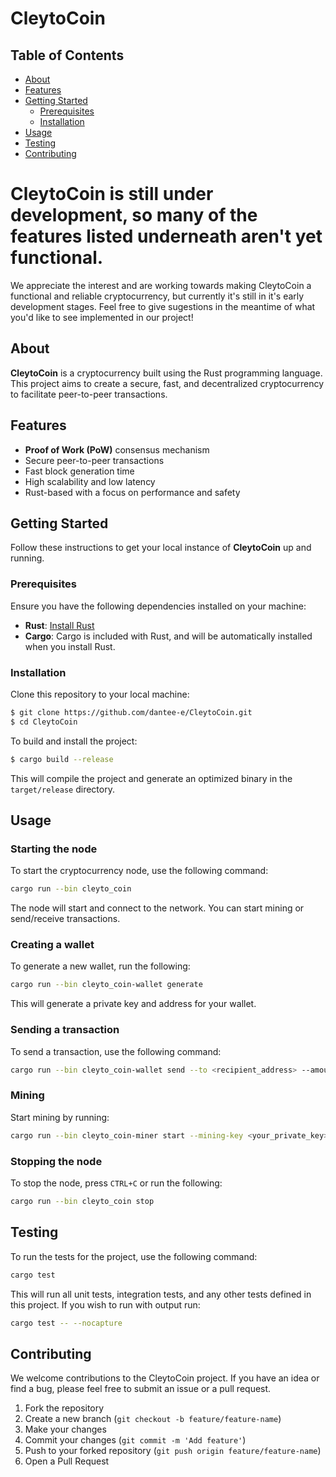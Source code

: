 # CleytoCoin 

## Table of Contents

- [About](#about)
- [Features](#features)
- [Getting Started](#getting-started)
  - [Prerequisites](#prerequisites)
  - [Installation](#installation)
- [Usage](#usage)
- [Testing](#testing)
- [Contributing](#contributing)

# CleytoCoin is still under development, so many of the features listed underneath aren't yet functional.
We appreciate the interest and are working towards making CleytoCoin a functional and reliable cryptocurrency, but currently it's still in it's early development stages.
Feel free to give sugestions in the meantime of what you'd like to see implemented in our project!

## About

**CleytoCoin** is a cryptocurrency built using the Rust programming language. This project aims to create a secure, fast, and decentralized cryptocurrency to facilitate peer-to-peer transactions.

## Features

- **Proof of Work (PoW)** consensus mechanism
- Secure peer-to-peer transactions
- Fast block generation time
- High scalability and low latency
- Rust-based with a focus on performance and safety

## Getting Started

Follow these instructions to get your local instance of **CleytoCoin** up and running.

### Prerequisites

Ensure you have the following dependencies installed on your machine:

- **Rust**: [Install Rust](https://www.rust-lang.org/tools/install)
- **Cargo**: Cargo is included with Rust, and will be automatically installed when you install Rust.

### Installation

Clone this repository to your local machine:

```bash
$ git clone https://github.com/dantee-e/CleytoCoin.git
$ cd CleytoCoin 
```
To build and install the project:
``` bash
$ cargo build --release
```
This will compile the project and generate an optimized binary in the `target/release` directory.

## Usage

### Starting the node
To start the cryptocurrency node, use the following command:
``` bash
cargo run --bin cleyto_coin
```
The node will start and connect to the network. You can start mining or send/receive transactions.

### Creating a wallet
To generate a new wallet, run the following:
``` bash
cargo run --bin cleyto_coin-wallet generate
```
This will generate a private key and address for your wallet.

### Sending a transaction
To send a transaction, use the following command:
``` bash
cargo run --bin cleyto_coin-wallet send --to <recipient_address> --amount <amount> --private-key <your_private_key>
```

### Mining
Start mining by running:
``` bash
cargo run --bin cleyto_coin-miner start --mining-key <your_private_key>
```

### Stopping the node
To stop the node, press `CTRL+C` or run the following:
``` bash
cargo run --bin cleyto_coin stop
```

## Testing
To run the tests for the project, use the following command:
``` bash
cargo test
```
This will run all unit tests, integration tests, and any other tests defined in this project.
If you wish to run with output run:
``` bash
cargo test -- --nocapture
```

## Contributing
We welcome contributions to the CleytoCoin project. If you have an idea or find a bug, please feel free to submit an issue or a pull request.
1. Fork the repository
2. Create a new branch (`git checkout -b feature/feature-name`)
3. Make your changes
4. Commit your changes (`git commit -m 'Add feature'`)
5. Push to your forked repository (`git push origin feature/feature-name`)
6. Open a Pull Request
